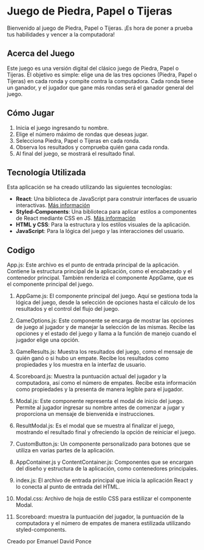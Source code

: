 # Juego de Piedra, Papel o Tijeras

Bienvenido al juego de Piedra, Papel o Tijeras. ¡Es hora de poner a prueba tus habilidades y vencer a la computadora!

## Acerca del Juego

Este juego es una versión digital del clásico juego de Piedra, Papel o Tijeras. El objetivo es simple: elige una de las tres opciones (Piedra, Papel o Tijeras) en cada ronda y compite contra la computadora. Cada ronda tiene un ganador, y el jugador que gane más rondas será el ganador general del juego.

## Cómo Jugar

1. Inicia el juego ingresando tu nombre.
2. Elige el número máximo de rondas que deseas jugar.
3. Selecciona Piedra, Papel o Tijeras en cada ronda.
4. Observa los resultados y comprueba quién gana cada ronda.
5. Al final del juego, se mostrará el resultado final.

## Tecnología Utilizada

Esta aplicación se ha creado utilizando las siguientes tecnologías:

- **React**: Una biblioteca de JavaScript para construir interfaces de usuario interactivas. [Más información](https://reactjs.org/)
- **Styled-Components**: Una biblioteca para aplicar estilos a componentes de React mediante CSS en JS. [Más información](https://styled-components.com/)
- **HTML y CSS**: Para la estructura y los estilos visuales de la aplicación.
- **JavaScript**: Para la lógica del juego y las interacciones del usuario.
## Codigo
App.js: Este archivo es el punto de entrada principal de la aplicación. Contiene la estructura principal de la aplicación, como el encabezado y el contenedor principal. También renderiza el componente AppGame, que es el componente principal del juego.

1. AppGame.js: El componente principal del juego. Aquí se gestiona toda la lógica del juego, desde la selección de opciones hasta el cálculo de los resultados y el control del flujo del juego.

2. GameOptions.js: Este componente se encarga de mostrar las opciones de juego al jugador y de manejar la selección de las mismas. Recibe las opciones y el estado del juego y llama a la función de manejo cuando el jugador elige una opción.

3. GameResults.js: Muestra los resultados del juego, como el mensaje de quién ganó o si hubo un empate. Recibe los resultados como propiedades y los muestra en la interfaz de usuario.

4. Scoreboard.js: Muestra la puntuación actual del jugador y la computadora, así como el número de empates. Recibe esta información como propiedades y la presenta de manera legible para el jugador.

5. Modal.js: Este componente representa el modal de inicio del juego. Permite al jugador ingresar su nombre antes de comenzar a jugar y proporciona un mensaje de bienvenida e instrucciones.

6. ResultModal.js: Es el modal que se muestra al finalizar el juego, mostrando el resultado final y ofreciendo la opción de reiniciar el juego.

7. CustomButton.js: Un componente personalizado para botones que se utiliza en varias partes de la aplicación.

8. AppContainer.js y ContentContainer.js: Componentes que se encargan del diseño y estructura de la aplicación, como contenedores principales.

9. index.js: El archivo de entrada principal que inicia la aplicación React y lo conecta al punto de entrada del HTML.

10. Modal.css: Archivo de hoja de estilo CSS para estilizar el componente Modal.

11. Scoreboard: muestra la puntuación del jugador, la puntuación de la computadora y el número de empates de manera estilizada utilizando styled-components.

Creado por Emanuel David Ponce